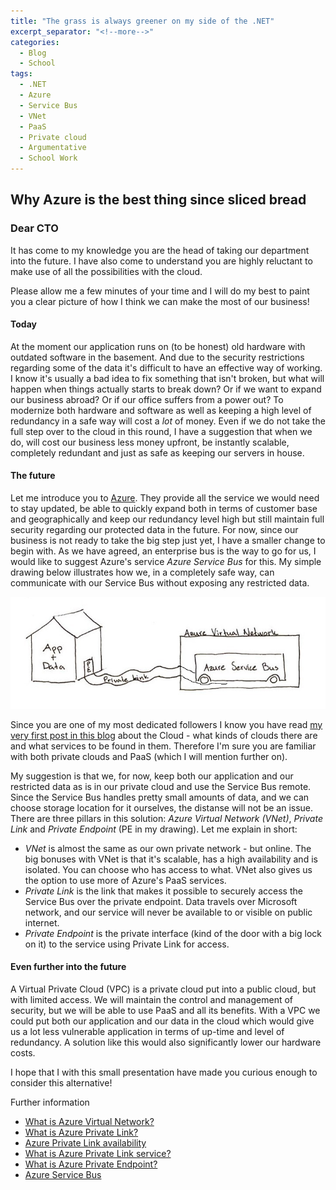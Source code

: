 ```yaml
---
title: "The grass is always greener on my side of the .NET"
excerpt_separator: "<!--more-->"
categories:
  - Blog
  - School
tags:
  - .NET
  - Azure
  - Service Bus
  - VNet
  - PaaS
  - Private cloud
  - Argumentative
  - School Work
---
```


## Why Azure is the best thing since sliced bread

### Dear CTO

It has come to my knowledge you are the head of taking our department into the future. 
I have also come to understand you are highly reluctant to make use of all the possibilities with the cloud. 

Please allow me a few minutes of your time and I will do my best to paint you a clear picture of how I think we can make the most of our business!

#### Today

At the moment our application runs on (to be honest) old hardware with outdated software in the basement. And due to the security restrictions regarding some of the data it's difficult to have an effective way of working. I know it's usually a bad idea to fix something that isn't broken, but what will happen when things actually starts to break down? Or if we want to expand our business abroad? Or if our office suffers from a power out? 
To modernize both hardware and software as well as keeping a high level of redundancy in a safe way will cost a *lot* of money. Even if we do not take the full step over to the cloud in this round, I have a suggestion that when we do, will cost our business less money upfront, be instantly scalable, completely redundant and just as safe as keeping our servers in house. 

#### The future

Let me introduce you to [Azure](https://azure.microsoft.com/). They provide all the service we would need to stay updated, be able to quickly expand both in terms of customer base and geographically and keep our redundancy level high but still maintain full security regarding our protected data in the future. 
For now, since our business is not ready to take the big step just yet, I have a smaller change to begin with. As we have agreed, an enterprise bus is the way to go for us, I would like to suggest Azure's service *Azure Service Bus* for this. My simple drawing below illustrates how we, in a completely safe way, can communicate with our Service Bus without exposing any restricted data. 

![Layout](https://raw.githubusercontent.com/Baverstrand/Baverstrand.github.io/master/img/210929layout.jpg)

Since you are one of my most dedicated followers I know you have read [my very first post in this blog](https://baverstrand.github.io/blog/school/On-the-second-day-the-sky-(and-the-cloud)-was-created/#what-is-the-cloud) about the Cloud - what kinds of clouds there are and what services to be found in them. Therefore I'm sure you are familiar with both private clouds and PaaS (which I will mention further on). 

My suggestion is that we, for now, keep both our application and our restricted data as is in our private cloud and use the Service Bus remote. Since the Service Bus handles pretty small amounts of data, and we can choose storage location for it ourselves, the distanse will not be an issue. There are three pillars in this solution: *Azure Virtual Network (VNet)*, *Private Link* and *Private Endpoint* (PE in my drawing). Let me explain in short:

- *VNet* is almost the same as our own private network - but online. The  big bonuses with VNet is that it's scalable, has a high availability and is isolated. You can choose who has access to what. VNet also gives us the option to use more of Azure's PaaS services. 
- *Private Link* is the link that makes it possible to securely access the Service Bus over the private endpoint. Data travels over Microsoft network, and our service will never be available to or visible on public internet. 
- *Private Endpoint* is the private interface (kind of the door with a big lock on it) to the service using Private Link for access. 

#### Even further into the future

A Virtual Private Cloud (VPC) is a private cloud put into a public cloud, but with limited access. We will maintain the control and management of security, but we will be able to use PaaS and all its benefits. With a VPC we could put both our application and our data in the cloud which would give us a lot less vulnerable application in terms of up-time and level of redundancy. A solution like this would also significantly lower our hardware costs. 

I hope that I with this small presentation have made you curious enough to consider this alternative!

Further information

- [What is Azure Virtual Network?](https://docs.microsoft.com/en-us/azure/virtual-network/virtual-networks-overview)
- [What is Azure Private Link?](https://docs.microsoft.com/en-us/azure/private-link/private-link-overview)
- [Azure Private Link availability](https://docs.microsoft.com/en-us/azure/private-link/availability)
- [What is Azure Private Link service?](https://docs.microsoft.com/en-us/azure/private-link/private-link-service-overview)
- [What is Azure Private Endpoint?](https://docs.microsoft.com/en-us/azure/private-link/private-endpoint-overview)
- [Azure Service Bus](https://azure.microsoft.com/en-us/services/service-bus/)
